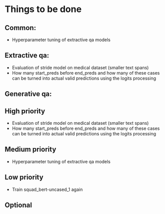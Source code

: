 # Things to be done

## Common:
- Hyperparameter tuning of extractive qa models

## Extractive qa:
- Evaluation of stride model on medical dataset (smaller text spans)
- How many start_preds before end_preds and how many of these cases can be turned into actual valid predictions using the logits processing

## Generative qa:

## High priority
- Evaluation of stride model on medical dataset (smaller text spans)
- How many start_preds before end_preds and how many of these cases can be turned into actual valid predictions using the logits processing

## Medium priority
- Hyperparameter tuning of extractive qa models

## Low priority
- Train squad_bert-uncased_1 again

## Optional

